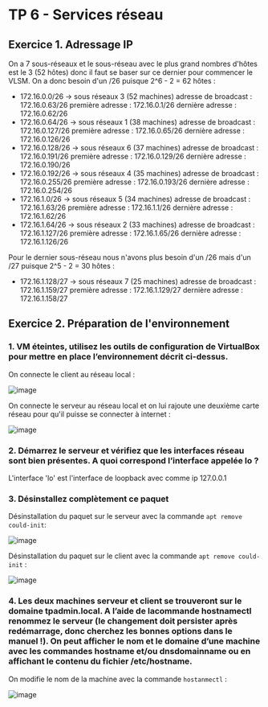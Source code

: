 # TP 6 - Services réseau 

## Exercice 1. Adressage IP 

On a 7 sous-réseaux et le sous-réseau avec le plus grand nombres d'hôtes est le 3 (52 hôtes) donc il faut se baser sur ce dernier pour commencer le VLSM. 
On a donc besoin d'un /26 puisque 2^6 - 2 = 62 hôtes : 

- 172.16.0.0/26 -> sous réseaux 3 (52 machines)
adresse de broadcast : 172.16.0.63/26
première adresse : 172.16.0.1/26
dernière adresse : 172.16.0.62/26
- 172.16.0.64/26 -> sous réseaux 1 (38 machines)
adresse de broadcast : 172.16.0.127/26
première adresse : 172.16.0.65/26
dernière adresse : 172.16.0.126/26
- 172.16.0.128/26 -> sous réseaux 6 (37 machines)
adresse de broadcast : 172.16.0.191/26
première adresse : 172.16.0.129/26
dernière adresse : 172.16.0.190/26
- 172.16.0.192/26 -> sous réseaux 4 (35 machines)
adresse de broadcast : 172.16.0.255/26
première adresse : 172.16.0.193/26
dernière adresse : 172.16.0.254/26
- 172.16.1.0/26 -> sous réseaux 5 (34 machines)
adresse de broadcast : 172.16.1.63/26
première adresse : 172.16.1.1/26
dernière adresse : 172.16.1.62/26
- 172.16.1.64/26 -> sous réseaux 2 (33 machines)
adresse de broadcast : 172.16.1.127/26
première adresse : 172.16.1.65/26
dernière adresse : 172.16.1.126/26

Pour le dernier sous-réseau nous n'avons plus besoin d'un /26 mais d'un /27 puisque 2^5 - 2 = 30 hôtes : 

- 172.16.1.128/27 -> sous réseaux 7 (25 machines)
adresse de broadcast : 172.16.1.159/27
première adresse : 172.16.1.129/27
dernière adresse : 172.16.1.158/27

## Exercice 2. Préparation de l'environnement 

### 1. VM éteintes, utilisez les outils de configuration de VirtualBox pour mettre en place l’environnement décrit ci-dessus.

On connecte le client au réseau local :

![image](https://user-images.githubusercontent.com/80455771/193028077-38b02377-5757-4a66-addf-43c1151e2327.png)

On connecte le serveur au réseau local et on lui rajoute une deuxième carte réseau pour qu'il puisse se connecter à internet :

![image](https://user-images.githubusercontent.com/80455771/193028818-69e5bc43-a88e-40ab-9e33-d8449163c26c.png)

### 2. Démarrez le serveur et vérifiez que les interfaces réseau sont bien présentes. A quoi correspond l’interface appelée lo ?

L'interface 'lo' est l'interface de loopback avec comme ip 127.0.0.1

### 3. Désinstallez complètement ce paquet 

Désinstallation du paquet sur le serveur avec la commande `apt remove could-init`:

![image](https://user-images.githubusercontent.com/80455771/193032199-efa717e8-0d16-4702-b6d3-8c65841377dc.png)

Désinstallation du paquet sur le client avec la commande `apt remove could-init` :

![image](https://user-images.githubusercontent.com/80455771/193032916-e9cff7a5-9e37-4899-b7f7-e62f5c7435db.png)

### 4. Les deux machines serveur et client se trouveront sur le domaine tpadmin.local. A l’aide de lacommande hostnamectl renommez le serveur (le changement doit persister après redémarrage, donc cherchez les bonnes options dans le manuel !). On peut afficher le nom et le domaine d’une machine avec les commandes hostname et/ou dnsdomainname ou en affichant le contenu du fichier /etc/hostname.

On modifie le nom de la machine avec la commande `hostanmectl` :

![image](https://user-images.githubusercontent.com/80455771/193036720-48a8b231-3c6a-432f-ac96-7b6929b2a271.png)
